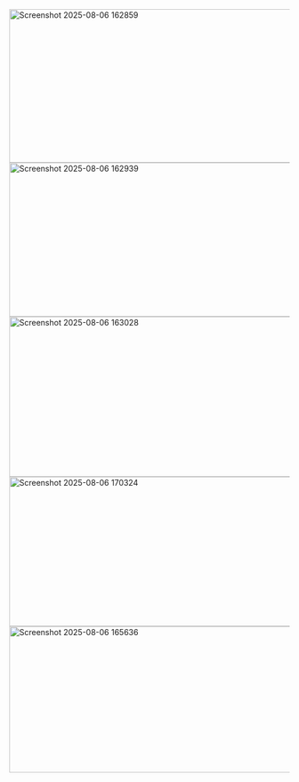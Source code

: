 
<img width="1868" height="276" alt="Screenshot 2025-08-06 162859" src="https://github.com/user-attachments/assets/da3ae0a9-7473-437a-9974-a71ee4cbcf61" />
<img width="1877" height="277" alt="Screenshot 2025-08-06 162939" src="https://github.com/user-attachments/assets/59294f6d-a088-4aba-b630-4c18b586e9c9" />
<img width="1896" height="288" alt="Screenshot 2025-08-06 163028" src="https://github.com/user-attachments/assets/da8eee8f-c9d8-4616-bab3-e1c3d4d946b1" />
<img width="1892" height="269" alt="Screenshot 2025-08-06 170324" src="https://github.com/user-attachments/assets/c1cd463b-6be7-4cd6-9ffa-243abf9a6c95" />
<img width="1912" height="263" alt="Screenshot 2025-08-06 165636" src="https://github.com/user-attachments/assets/176abbe4-08f5-4a2c-8115-ce773f7c0458" />

